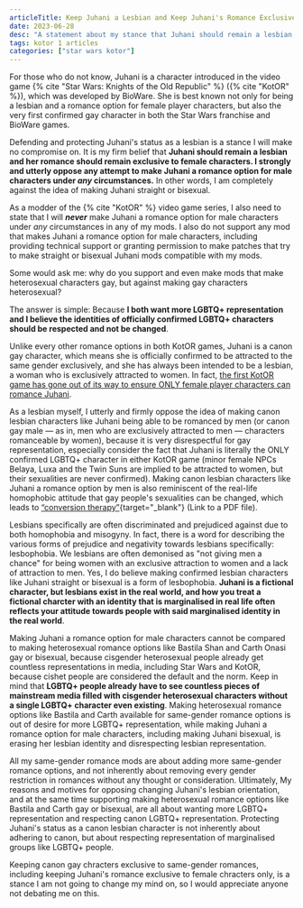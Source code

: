 ```yaml
---
articleTitle: Keep Juhani a Lesbian and Keep Juhani's Romance Exclusive to Female Characters
date: 2023-06-28
desc: "A statement about my stance that Juhani should remain a lesbian, her romance should remain exclusive to female chracters, and she should not be a romance option for male characters under any circumstances, and why."
tags: kotor 1 articles
categories: ["star wars kotor"]
---
```


For those who do not know, Juhani is a character introduced in the video game {% cite "Star Wars: Knights of the Old Republic" %} ({% cite "KotOR" %}), which was developed by BioWare. She is best known not only for being a lesbian and a romance option for female player characters, but also the very first confirmed gay character in both the Star Wars franchise and BioWare games.

Defending and protecting Juhani's status as a lesbian is a stance I will make no compromise on. It is my firm belief that **Juhani should remain a lesbian and her romance should remain exclusive to female characters. I strongly and utterly oppose any attempt to make Juhani a romance option for male characters under _any_ circumstances.** In other words, I am completely against the idea of making Juhani straight or bisexual.

As a modder of the {% cite "KotOR" %} video game series, I also need to state that I will ***never*** make Juhani a romance option for male characters under _any_ circumstances in any of my mods. I also do not support any mod that makes Juhani a romance option for male characters, including providing technical support or granting permission to make patches that try to make straight or bisexual Juhani mods compatible with my mods.

Some would ask me: why do you support and even make mods that make heterosexual characters gay, but against making gay characters heterosexual?

The answer is simple: Because **I both want more LGBTQ+ representation and I believe the identities of officially confirmed LGBTQ+ characters should be respected and not be changed**.

Unlike every other romance options in both KotOR games, Juhani is a canon gay character, which means she is officially confirmed to be attracted to the same gender exclusively, and she has always been intended to be a lesbian, a woman who is exclusively attracted to women. In fact, [the first KotOR game has gone out of its way to ensure ONLY female player characters can romance Juhani](../juhani-lesbian-evidence).

As a lesbian myself, I utterly and firmly oppose the idea of making canon lesbian characters like Juhani being able to be romanced by men (or canon gay male — as in, men who are exclusively attracted to men — characters romanceable by women), because it is very disrespectful for gay representation, especially consider the fact that Juhani is literally the ONLY confirmed LGBTQ+ character in either KotOR game (minor female NPCs Belaya, Luxa and the Twin Suns are implied to be attracted to women, but their sexualities are never confirmed). Making canon lesbian characters like Juhani a romance option by men is also reminiscent of the real-life homophobic attitude that gay people's sexualities can be changed, which leads to [“conversion therapy”](https://www.apa.org/pi/lgbt/resources/policy/conversion-therapy-facts.pdf){target="_blank"} (Link to a PDF file).

Lesbians specifically are often discriminated and prejudiced against due to both homophobia and misogyny. In fact, there is a word for describing the various forms of prejudice and negativity towards lesbians specifically: lesbophobia. We lesbians are often demonised as "not giving men a chance" for being women with an exclusive attraction to women and a lack of attraction to men. Yes, I do believe making confirmed lesbian characters like Juhani straight or bisexual is a form of lesbophobia. **Juhani is a fictional character, but lesbians exist in the real world, and how you treat a fictional charcter with an identity that is marginalised in real life often reflects your attitude towards people with said marginalised identity in the real world**.

Making Juhani a romance option for male characters cannot be compared to making heterosexual romance options like Bastila Shan and Carth Onasi gay or bisexual, because cisgender heterosexual people already get countless representations in media, including Star Wars and KotOR, because cishet people are considered the default and the norm. Keep in mind that **LGBTQ+ people already have to see countless pieces of mainstream media filled with cisgender heterosexual characters without a single LGBTQ+ character even existing**. Making heterosexual romance options like Bastila and Carth available for same-gender romance options is out of desire for more LGBTQ+ representation, while making Juhani a romance option for male characters, including making Juhani bisexual, is erasing her lesbian identity and disrespecting lesbian representation.

All my same-gender romance mods are about adding more same-gender romance options, and not inherently about removing every gender restriction in romances without any thought or consideration. Ultimately, My reasons and motives for opposing changing Juhani's lesbian orientation, and at the same time supporting making heterosexual romance options like Bastila and Carth gay or bisexual, are all about wanting more LGBTQ+ representation and respecting canon LGBTQ+ representation. Protecting Juhani's status as a canon lesbian character is not inherently about adhering to canon, but about respecting representation of marginalised groups like LGBTQ+ people.

Keeping canon gay chracters exclusive to same-gender romances, including keeping Juhani's romance exclusive to female chracters only, is a stance I am not going to change my mind on, so I would appreciate anyone not debating me on this.